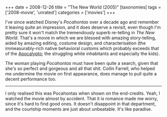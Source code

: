 +++
date = 2008-12-26
title = "The New World (2005)"
[taxonomies]
tags = ['2008-movie', 'unrated']
categories = ['movies']
+++

I've since watched Disney's *Pocahontas* over a decade ago and
remember it leaving quite an impression, and it does deserve a revisit,
even though I'm pretty sure it won't match the tremendously superb
re-telling in *The New World*. That's a movie in which we are blessed
with amazing story-telling, aided by amazing editing, costume design,
and characterisation (the immeasurably-rich native behavioral customs
which probably exceeds that of the [Apocalypto]; the struggling white
inhabitants and especially the kids).

The woman playing *Pocahontas* must have been quite a search, given that
she's so perfect and gorgeous and all that shit. Collin Farrell, who
helped me undermine the movie on first appearance, does manage to pull
quite a decent performance too.

---

I only realised this was Pocahontas when shown on the end-credits. Yeah,
I watched the movie almost by accident. That it is romance made me
worry, since it's hard to find good ones. It doesn't disappoint in
that department, and the courtship moments are just about unbeatable.
It's like paradise.

  [Apocalypto]: @/apocalypto-2006.md
